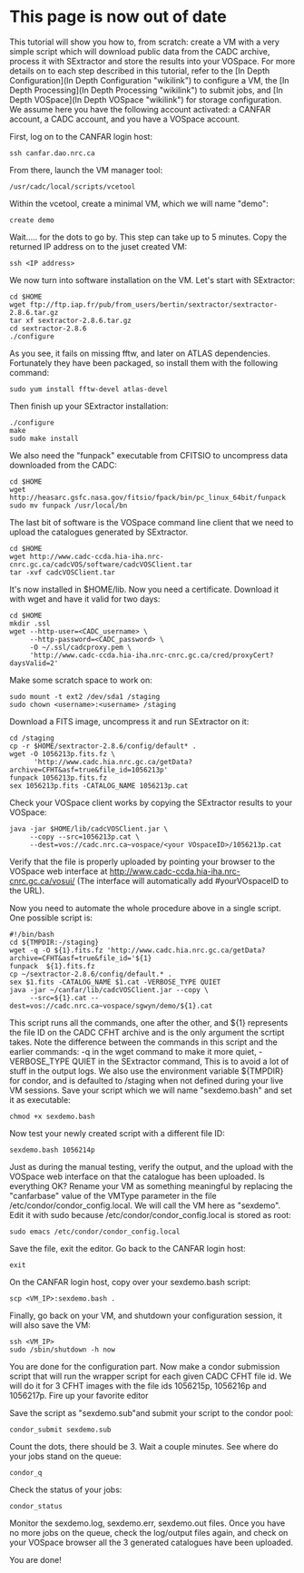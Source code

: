 This page is now out of date
============================

This tutorial will show you how to, from scratch: create a VM with a very simple script which will download public data from the CADC archive, process it with SExtractor and store the results into your VOSpace. For more details on to each step described in this tutorial, refer to the [In Depth Configuration](In Depth Configuration "wikilink") to configure a VM, the [In Depth Processing](In Depth Processing "wikilink") to submit jobs, and [In Depth VOSpace](In Depth VOSpace "wikilink") for storage configuration. We assume here you have the following account activated: a CANFAR account, a CADC account, and you have a VOSpace account.

First, log on to the CANFAR login host:

    ssh canfar.dao.nrc.ca

From there, launch the VM manager tool:

    /usr/cadc/local/scripts/vcetool

Within the vcetool, create a minimal VM, which we will name "demo":

    create demo

Wait..... for the dots to go by. This step can take up to 5 minutes. Copy the returned IP address on to the juset created VM:

    ssh <IP address>

We now turn into software installation on the VM. Let's start with SExtractor:

    cd $HOME
    wget ftp://ftp.iap.fr/pub/from_users/bertin/sextractor/sextractor-2.8.6.tar.gz
    tar xf sextractor-2.8.6.tar.gz
    cd sextractor-2.8.6
    ./configure

As you see, it fails on missing fftw, and later on ATLAS dependencies. Fortunately they have been packaged, so install them with the following command:

    sudo yum install fftw-devel atlas-devel

Then finish up your SExtractor installation:

    ./configure
    make
    sudo make install

We also need the "funpack" executable from CFITSIO to uncompress data downloaded from the CADC:

    cd $HOME
    wget http://heasarc.gsfc.nasa.gov/fitsio/fpack/bin/pc_linux_64bit/funpack 
    sudo mv funpack /usr/local/bn

The last bit of software is the VOSpace command line client that we need to upload the catalogues generated by SExtractor.

    cd $HOME
    wget http://www.cadc-ccda.hia-iha.nrc-cnrc.gc.ca/cadcVOS/software/cadcVOSClient.tar
    tar -xvf cadcVOSClient.tar

It's now installed in \$HOME/lib. Now you need a certificate. Download it with wget and have it valid for two days:

    cd $HOME
    mkdir .ssl
    wget --http-user=<CADC_username> \
         --http-password=<CADC_password> \
         -O ~/.ssl/cadcproxy.pem \
         'http://www.cadc-ccda.hia-iha.nrc-cnrc.gc.ca/cred/proxyCert?daysValid=2'

Make some scratch space to work on:

    sudo mount -t ext2 /dev/sda1 /staging
    sudo chown <username>:<username> /staging

Download a FITS image, uncompress it and run SExtractor on it:

    cd /staging
    cp -r $HOME/sextractor-2.8.6/config/default* .
    wget -O 1056213p.fits.fz \
          'http://www.cadc.hia.nrc.gc.ca/getData?archive=CFHT&asf=true&file_id=1056213p'
    funpack 1056213p.fits.fz
    sex 1056213p.fits -CATALOG_NAME 1056213p.cat 

Check your VOSpace client works by copying the SExtractor results to your VOSpace:

    java -jar $HOME/lib/cadcVOSClient.jar \
         --copy --src=1056213p.cat \
         --dest=vos://cadc.nrc.ca~vospace/<your VOspaceID>/1056213p.cat

Verify that the file is properly uploaded by pointing your browser to the VOSpace web interface at [<http://www.cadc-ccda.hia-iha.nrc-cnrc.gc.ca/vosui/>](http://www.cadc-ccda.hia-iha.nrc-cnrc.gc.ca/vosui/) (The interface will automatically add \#yourVOspaceID to the URL).

Now you need to automate the whole procedure above in a single script. One possible script is:

    #!/bin/bash
    cd ${TMPDIR:-/staging}
    wget -q -O ${1}.fits.fz 'http://www.cadc.hia.nrc.gc.ca/getData?archive=CFHT&asf=true&file_id='${1}
    funpack  ${1}.fits.fz
    cp ~/sextractor-2.8.6/config/default.* .
    sex $1.fits -CATALOG_NAME $1.cat -VERBOSE_TYPE QUIET
    java -jar ~/canfar/lib/cadcVOSClient.jar --copy \
         --src=${1}.cat --dest=vos://cadc.nrc.ca~vospace/sgwyn/demo/${1}.cat

This script runs all the commands, one after the other, and \${1} represents the file ID on the CADC CFHT archive and is the only argument the scrtipt takes. Note the difference between the commands in this script and the earlier commands: -q in the wget command to make it more quiet, -VERBOSE\_TYPE QUIET in the SExtractor command, This is to avoid a lot of stuff in the output logs. We also use the environment variable \${TMPDIR} for condor, and is defaulted to /staging when not defined during your live VM sessions. Save your script which we will name "sexdemo.bash" and set it as executable:

    chmod +x sexdemo.bash

Now test your newly created script with a different file ID:

    sexdemo.bash 1056214p

Just as during the manual testing, verify the output, and the upload with the VOSpace web interface on that the catalogue has been uploaded. Is everything OK? Rename your VM as something meaningful by replacing the "canfarbase" value of the VMType parameter in the file /etc/condor/condor\_config.local. We will call the VM here as "sexdemo". Edit it with sudo because /etc/condor/condor\_config.local is stored as root:

    sudo emacs /etc/condor/condor_config.local

Save the file, exit the editor. Go back to the CANFAR login host:

    exit

On the CANFAR login host, copy over your sexdemo.bash script:

    scp <VM_IP>:sexdemo.bash .

Finally, go back on your VM, and shutdown your configuration session, it will also save the VM:

    ssh <VM_IP>
    sudo /sbin/shutdown -h now

You are done for the configuration part. Now make a condor submission script that will run the wrapper script for each given CADC CFHT file id. We will do it for 3 CFHT images with the file ids 1056215p, 1056216p and 1056217p. Fire up your favorite editor

Save the script as "sexdemo.sub"and submit your script to the condor pool:

    condor_submit sexdemo.sub

Count the dots, there should be 3. Wait a couple minutes. See where do your jobs stand on the queue:

    condor_q

Check the status of your jobs:

    condor_status

Monitor the sexdemo.log, sexdemo.err, sexdemo.out files. Once you have no more jobs on the queue, check the log/output files again, and check on your VOSpace browser all the 3 generated catalogues have been uploaded.

You are done!
